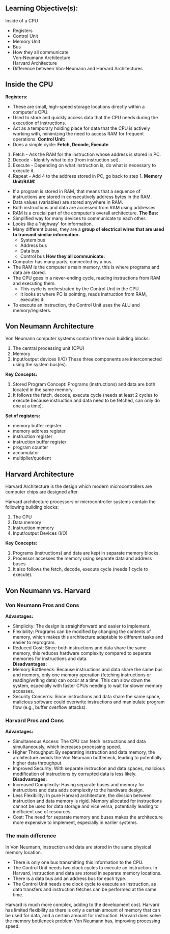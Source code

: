 ## Learning Objective(s):
Inside of a CPU  
* Registers  
* Control Unit  
* Memory Unit  
* Bus  
* How they all communicate  
Von-Neumann Architecture  
Harvard Architecture  
* Difference between Von-Neumann and Harvard Architectures
## Inside the CPU
**Registers:** 
* These are small, high-speed storage locations directly within a computer's CPU.
* Used to store and quickly access data that the CPU needs during the execution of instructions.
* Act as a temporary holding place for data that the CPU is actively working with, minimizing the need to access RAM for frequent operations.
**Control Unit:**
* Does a simple cycle: **Fetch, Decode, Execute**
1. Fetch - Ask the RAM for the instruction whose address is stored in PC.
2. Decode - Identify what to do (from instruction set).
3. Execute - Depending on what instruction is, do what is necessary to execute it.
4. Repeat - Add 4 to the address stored in PC, go back to step 1.
**Memory Unit/RAM:**
* If a program is stored in RAM, that means that a sequence of instructions are stored in consecutively address bytes in the RAM.
* Data values (variables) are stored anywhere in RAM.
* Both instructions and data are accessed from RAM using addresses
* RAM is a crucial part of the computer's overall architecture.
**The Bus:**
* Simplified way for many devices to communicate to each other.
* Looks like a 'highway' for information.
* Many different buses, they are a **group of electrical wires that are used to transmit similar information.**
	* System bus
	* Address bus
	* Data bus
	* Control bus
**How they all communicate:**
* Computer has many parts, connected by a bus.
* The RAM is the computer's main memory, this is where programs and data are stored.
* The CPU goes in a never-ending cycle, reading instructions from RAM and executing them.
	* This cycle is orchestrated by the Control Unit in the CPU.
	* It looks at where PC is pointing, reads instruction from RAM, executes it.
* To execute an instruction, the Control Unit uses the ALU and memory/registers.
## Von Neumann Architecture
Von Neumann computer systems contain three main building blocks:
1. The central processing unit (CPU)
2. Memory
3. Input/output devices (I/O)
These three components are interconnected using the system bus(es).

**Key Concepts:**
1. Stored Program Concept: Programs (instructions) and data are both located in the same memory.
2. It follows the fetch, decode, execute cycle (needs at least 2 cycles to execute because instruction and data need to be fetched, can only do one at a time).

**Set of registers:**
* memory buffer register
* memory address register
* instruction register
* instruction buffer register
* program counter
* accumulator
* multiplier/quotient
## Harvard Architecture
Harvard Architecture is the design which modern microcontrollers are computer chips are designed after.

Harvard architecture processors or microcontroller systems contain the following building blocks:
1. The CPU
2. Data memory
3. Instruction memory
4. Input/output Devices (I/O)

**Key Concepts:**
1. Programs (instructions) and data are kept in separate memory blocks.
2. Processor accesses the memory using separate data and address buses
3. It also follows the fetch, decode, execute cycle (needs 1 cycle to execute).
## Von Neumann vs. Harvard

### Von Neumann Pros and Cons
**Advantages:**  
* Simplicity: The design is straightforward and easier to implement.  
* Flexibility: Programs can be modified by changing the contents of memory, which makes this architecture adaptable to different tasks and easier to reprogram.  
* Reduced Cost: Since both instructions and data share the same memory, this reduces hardware complexity compared to separate memories for instructions and data.  
**Disadvantages:**  
* Memory Bottleneck: Because instructions and data share the same bus and memory, only one memory operation (fetching instructions or reading/writing data) can occur at a time. This can slow down the system, especially with faster CPUs needing to wait for slower memory accesses.  
* Security Concerns: Since instructions and data share the same space, malicious software could overwrite instructions and manipulate program flow (e.g., buffer overflow attacks).

### Harvard Pros and Cons
**Advantages:**
* Simultaneous Access: The CPU can fetch instructions and data simultaneously, which increases processing speed.  
* Higher Throughput: By separating instruction and data memory, the architecture avoids the Von Neumann bottleneck, leading to potentially higher data throughput.  
* Improved Security: With separate instruction and data spaces, malicious modification of instructions by corrupted data is less likely.  
**Disadvantages:**
* Increased Complexity: Having separate buses and memory for instructions and data adds complexity to the hardware design.  
* Less Flexibility: In pure Harvard architecture, the division between instruction and data memory is rigid. Memory allocated for instructions cannot be used for data storage and vice versa, potentially leading to inefficient use of resources.  
* Cost: The need for separate memory and buses makes the architecture more expensive to implement, especially in earlier systems.

### The main difference
In Von Neumann, instruction and data are stored in the same physical memory location.
* There is only one bus transmitting this information to the CPU.
* The Control Unit needs two clock cycles to execute an instruction.
In Harvard, instruction and data are stored in separate memory locations.
* There is a data bus and an address bus for each type.
* The Control Unit needs one clock cycle to execute an instruction, as data transfers and instruction fetches can be performed at the same time.

Harvard is much more complex, adding to the development cost. 
Harvard has limited flexibility as there is only a certain amount of memory that can be used for data, and a certain amount for instruction.
Harvard does solve the memory bottleneck problem Von Neumann has, improving processing speed.